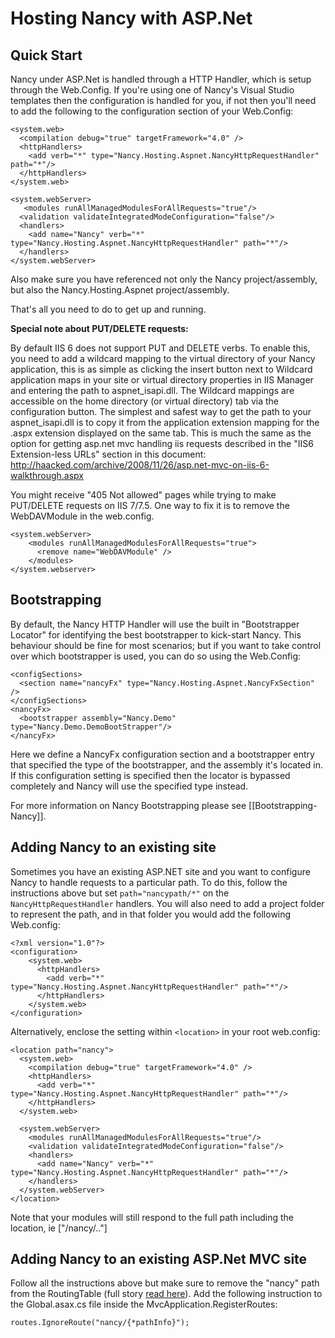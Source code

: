 # Hosting Nancy with ASP.Net

## Quick Start

Nancy under ASP.Net is handled through a HTTP Handler, which is setup through the Web.Config. If you're using one of Nancy's Visual Studio templates then the configuration is handled for you, if not then you'll need to add the following to the configuration section of your Web.Config:

    <system.web>
      <compilation debug="true" targetFramework="4.0" />
      <httpHandlers>
        <add verb="*" type="Nancy.Hosting.Aspnet.NancyHttpRequestHandler" path="*"/>
      </httpHandlers>
    </system.web>

    <system.webServer>
       <modules runAllManagedModulesForAllRequests="true"/>
      <validation validateIntegratedModeConfiguration="false"/>
      <handlers>
        <add name="Nancy" verb="*" type="Nancy.Hosting.Aspnet.NancyHttpRequestHandler" path="*"/>
      </handlers>
    </system.webServer>

Also make sure you have referenced not only the Nancy project/assembly, but also the Nancy.Hosting.Aspnet project/assembly.

That's all you need to do to get up and running.

**Special note about PUT/DELETE requests:** 

By default IIS 6 does not support PUT and DELETE verbs. To enable this, you need to add a wildcard mapping to the virtual directory of your Nancy application, this is as simple as clicking the insert button next to Wildcard application maps in your site or virtual directory properties in IIS Manager and entering the path to aspnet_isapi.dll. The Wildcard mappings are accessible on the home directory (or virtual directory) tab via the configuration button.   The simplest and safest way to get the path to your aspnet_isapi.dll is to copy it from the application extension mapping for the .aspx extension displayed on the same tab.  This is much the same as the option for getting asp.net mvc handling iis requests described in the "IIS6 Extension-less URLs" section in this document: http://haacked.com/archive/2008/11/26/asp.net-mvc-on-iis-6-walkthrough.aspx

You might receive "405 Not allowed" pages while trying to make PUT/DELETE requests on IIS 7/7.5.
One way to fix it is to remove the WebDAVModule in the web.config. 

    <system.webServer>
        <modules runAllManagedModulesForAllRequests="true">
          <remove name="WebDAVModule" />
        </modules>  
    </system.webserver>

## Bootstrapping

By default, the Nancy HTTP Handler will use the built in "Bootstrapper Locator" for identifying the best bootstrapper to kick-start Nancy. This behaviour should be fine for most scenarios; but if you want to take control over which bootstrapper is used, you can do so using the Web.Config:

    <configSections>
      <section name="nancyFx" type="Nancy.Hosting.Aspnet.NancyFxSection" />
    </configSections>
    <nancyFx>
      <bootstrapper assembly="Nancy.Demo" type="Nancy.Demo.DemoBootStrapper"/>
    </nancyFx>

Here we define a NancyFx configuration section and a bootstrapper entry that specified the type of the bootstrapper, and the assembly it's located in. If this configuration setting is specified then the locator is bypassed completely and Nancy will use the specified type instead. 

For more information on Nancy Bootstrapping please see [[Bootstrapping-Nancy]].

## Adding Nancy to an existing site

Sometimes you have an existing ASP.NET site and you want to configure Nancy to handle requests to a particular path. To do this, follow the instructions above but set `path="nancypath/*"` on the `NancyHttpRequestHandler` handlers. You will also need to add a project folder to represent the path, and in that folder you would add the following Web.config:

    <?xml version="1.0"?>
    <configuration>
        <system.web>
          <httpHandlers>
            <add verb="*" type="Nancy.Hosting.Aspnet.NancyHttpRequestHandler" path="*"/>
          </httpHandlers>
        </system.web>
    </configuration>

Alternatively, enclose the setting within `<location>` in your root web.config:

    <location path="nancy">
      <system.web>
        <compilation debug="true" targetFramework="4.0" />
        <httpHandlers>
          <add verb="*" type="Nancy.Hosting.Aspnet.NancyHttpRequestHandler" path="*"/>
        </httpHandlers>
      </system.web>

      <system.webServer>
        <modules runAllManagedModulesForAllRequests="true"/>
        <validation validateIntegratedModeConfiguration="false"/>
        <handlers>
          <add name="Nancy" verb="*" type="Nancy.Hosting.Aspnet.NancyHttpRequestHandler" path="*"/>
        </handlers>
      </system.webServer>
    </location>

Note that your modules will still respond to the full path including the location, ie ["/nancy/.."]

## Adding Nancy to an existing ASP.Net MVC site

Follow all the instructions above but make sure to remove the "nancy" path from the RoutingTable (full story [read here](http://igorshare.wordpress.com/2012/04/08/adding-nancy-to-the-existing-asp-net-mvc-site/)).
Add the following instruction to the Global.asax.cs file inside the MvcApplication.RegisterRoutes:

    routes.IgnoreRoute("nancy/{*pathInfo}");